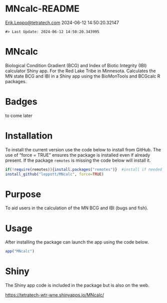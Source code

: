 MNcalc-README
================
<Erik.Leppo@tetratech.com>
2024-06-12 14:50:20.32147

<!-- README.md is generated from README.Rmd. Please edit that file -->

    #> Last Update: 2024-06-12 14:50:20.343995

# MNcalc

Biological Condition Gradient (BCG) and Index of Biotic Integrity (IBI)
calculator Shiny app. For the Red Lake Tribe in Minnesota. Calculates
the MN state BCG and IBI in a Shiny app using the BioMonTools and
BCGcalc R packages.

# Badges

to come later

# Installation

To install the current version use the code below to install from
GitHub. The use of “force = TRUE” ensures the package is installed even
if already present. If the package `remotes` is missing the code below
will install it.

``` r
if(!require(remotes)){install.packages("remotes")}  #install if needed
install_github("leppott/MNcalc", force=TRUE)
```

# Purpose

To aid users in the calculation of the MN BCG and IBI (bugs and fish).

# Usage

After installing the package can launch the app using the code below.

``` r
app("MNcalc")
```

# Shiny

The Shiny app code is included in the package but is also on the web.

<https://tetratech-wtr-wne.shinyapps.io/MNcalc/>
